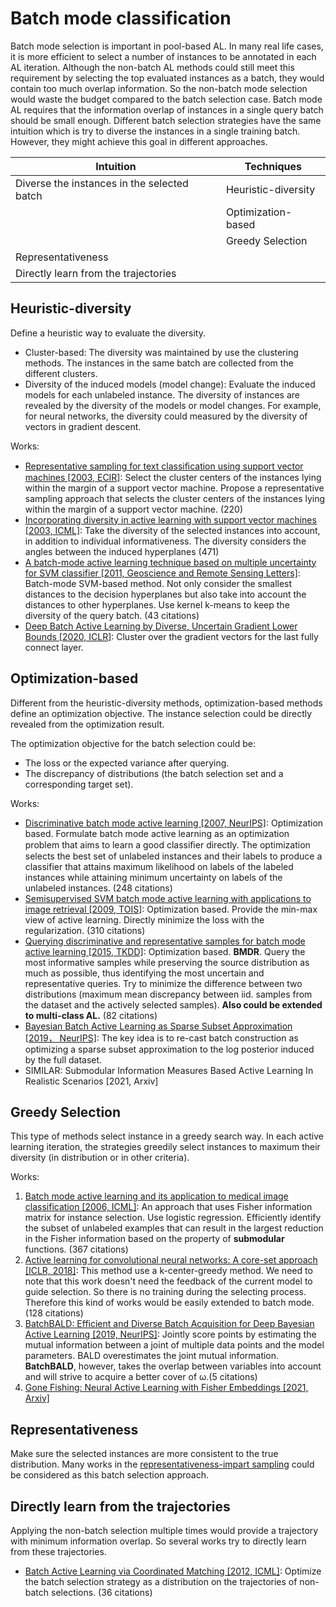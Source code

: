 # Batch mode classification

Batch mode selection is important in pool-based AL.
In many real life cases, it is more efficient to select a number of instances to be annotated in each AL iteration.
Although the non-batch AL methods could still meet this requirement by selecting the top evaluated instances as a batch, they would contain too much overlap information.
So the non-batch mode selection would waste the budget compared to the batch selection case.
Batch mode AL requires that the information overlap of instances in a single query batch should be small enough.
Different batch selection strategies have the same intuition which is try to diverse the instances in a single training batch.
However, they might achieve this goal in different approaches.

| Intuition                                   | Techniques          |
| ------------------------------------------- | ------------------- |
| Diverse the instances in the selected batch | Heuristic-diversity |
|                                             | Optimization-based  |
|                                             | Greedy Selection    |
| Representativeness                          |                     |
| Directly learn from the trajectories        |                     |

## Heuristic-diversity

Define a heuristic way to evaluate the diversity.

- Cluster-based: 
  The diversity was maintained by use the clustering methods. 
  The instances in the same batch are collected from the different clusters.
- Diversity of the induced models (model change):
  Evaluate the induced models for each unlabeled instance.
  The diversity of instances are revealed by the diversity of the models or model changes.
  For example, for neural networks, the diversity could measured by the diversity of vectors in gradient descent.

Works:
- [Representative sampling for text classiﬁcation using support vector machines [2003, ECIR]](https://link.springer.xilesou.top/chapter/10.1007/3-540-36618-0_28): 
  Select the cluster centers of the instances lying within the margin of a support vector machine. 
  Propose a representative sampling approach that selects the cluster centers of the instances lying within the margin of a support vector machine. (220)
- [Incorporating diversity in active learning with support vector machines [2003, ICML]](https://www.aaai.org/Papers/ICML/2003/ICML03-011.pdf): 
  Take the diversity of the selected instances into account, in addition to individual informativeness. 
  The diversity considers the angles between the induced hyperplanes (471)
- [A batch-mode active learning technique based on multiple uncertainty for SVM classifier [2011, Geoscience and Remote Sensing Letters]](https://ieeexplore.ieee.org/abstract/document/6092438/): 
  Batch-mode SVM-based method. 
  Not only consider the smallest distances to the decision hyperplanes but also take into account the distances to other hyperplanes. 
  Use kernel k-means to keep the diversity of the query batch. (43 citations)
- [Deep Batch Active Learning by Diverse, Uncertain Gradient Lower Bounds [2020, ICLR]](https://arxiv.org/pdf/1906.03671.pdf):
  Cluster over the gradient vectors for the last fully connect layer.

## Optimization-based

Different from the heuristic-diversity methods, optimization-based methods define an optimization objective.
The instance selection could be directly revealed from the optimization result.

The optimization objective for the batch selection could be:
-  The loss or the expected variance after querying.
-  The discrepancy of distributions (the batch selection set and a corresponding target set). 

Works:
- [Discriminative batch mode active learning [2007, NeurIPS]](http://papers.nips.cc/paper/3295-discriminative-batch-mode-active-learning): 
  Optimization based. 
  Formulate batch mode active learning as an optimization problem that aims to learn a good classiﬁer directly. 
  The optimization selects the best set of unlabeled instances and their labels to produce a classifier that attains maximum likelihood on labels of the labeled instances while attaining minimum uncertainty on labels of the unlabeled instances. (248 citations)
- [Semisupervised SVM batch mode active learning with applications to image retrieval [2009, TOIS]](https://dlacm.xilesou.top/doi/abs/10.1145/1508850.1508854): 
  Optimization based. 
  Provide the min-max view of active learning. 
  Directly minimize the loss with the regularization. (310 citations)
- [Querying discriminative and representative samples for batch mode active learning [2015, TKDD]](https://dlacm.xilesou.top): 
  Optimization based. **BMDR**. 
  Query the most informative samples while preserving the source distribution as much as possible, thus identifying the most uncertain and representative queries. 
  Try to minimize the difference between two distributions (maximum mean discrepancy between iid. samples from the dataset and the actively selected samples). 
  **Also could be extended to multi-class AL.** (82 citations)
- [Bayesian Batch Active Learning as Sparse Subset Approximation [2019， NeurIPS]](https://proceedings.neurips.cc/paper/2019/file/84c2d4860a0fc27bcf854c444fb8b400-Paper.pdf):
  The key idea is to re-cast batch construction as optimizing a sparse subset approximation to the log posterior induced by the full dataset.
- SIMILAR: Submodular Information Measures Based Active Learning In Realistic Scenarios [2021, Arxiv]

## Greedy Selection

This type of methods select instance in a greedy search way.
In each active learning iteration, the strategies greedily select instances to maximum their diversity (in distribution or in other criteria).

Works:
1. [Batch mode active learning and its application to medical image classification [2006, ICML]](https://dlacm.xilesou.top/doi/abs/10.1145/1143844.1143897): 
   An approach that uses Fisher information matrix for instance selection. 
   Use logistic regression. 
   Efficiently identify the subset of unlabeled examples that can result in the largest reduction in the Fisher information based on the property of **submodular** functions. (367 citations)
2. [Active learning for convolutional neural networks: A core-set approach [ICLR, 2018]](https://arxiv.org/abs/1708.00489):
  This method use a k-center-greedy method.
  We need to note that this work doesn't need the feedback of the current model to guide selection. 
  So there is no training during the selecting process.
  Therefore this kind of works would be easily extended to batch mode. (128 citations)
3. [BatchBALD: Efficient and Diverse Batch Acquisition for Deep Bayesian Active Learning [2019, NeurIPS]](http://papers.nips.cc/paper/8925-batchbald-efficient-and-diverse-batch-acquisition-for-deep-bayesian-active-learning): 
   Jointly score points by estimating the mutual information between a joint of multiple data points and the model parameters. 
   BALD overestimates the joint mutual information. 
   **BatchBALD**, however, takes the overlap between variables into account and will strive to acquire a better cover of ω.(5 citations)
4. [Gone Fishing: Neural Active Learning with Fisher Embeddings [2021, Arxiv]](https://arxiv.org/pdf/2106.09675.pdf)

## Representativeness

Make sure the selected instances are more consistent to the true distribution.
Many works in the [representativeness-impart sampling](subfields/pb_classification.md#representativeness-impart-sampling) could be considered as this batch selection approach.

## Directly learn from the trajectories

Applying the non-batch selection multiple times would provide a trajectory with minimum information overlap.
So several works try to directly learn from these trajectories. 

- [Batch Active Learning via Coordinated Matching [2012, ICML]](https://arxiv.org/pdf/1206.6458.pdf):
  Optimize the batch selection strategy as a distribution on the trajectories of non-batch selections. (36 citations)